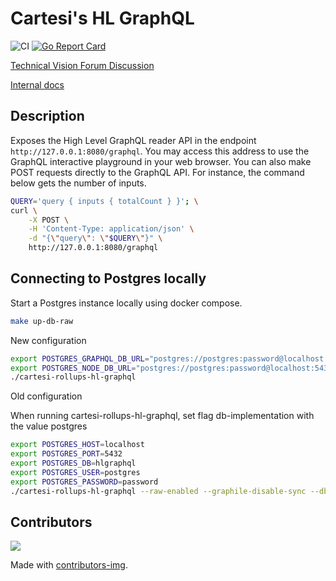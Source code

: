 # Cartesi's HL GraphQL

![CI](https://github.com/Calindra/cartesi-rollups-hl-graphql/actions/workflows/ci.yaml/badge.svg)
[![Go Report Card](https://goreportcard.com/badge/github.com/Calindra/cartesi-rollups-hl-graphql)](https://goreportcard.com/report/github.com/Calindra/cartesi-rollups-hl-graphql)

[Technical Vision Forum Discussion](https://governance.cartesi.io/t/convenience-layer-for-voucher-management-on-cartesi/401)

[Internal docs](./docs/convenience.md)

## Description

Exposes the High Level GraphQL reader API in the endpoint `http://127.0.0.1:8080/graphql`.
You may access this address to use the GraphQL interactive playground in your web browser.
You can also make POST requests directly to the GraphQL API.
For instance, the command below gets the number of inputs.

```sh
QUERY='query { inputs { totalCount } }'; \
curl \
    -X POST \
    -H 'Content-Type: application/json' \
    -d "{\"query\": \"$QUERY\"}" \
    http://127.0.0.1:8080/graphql
```

## Connecting to Postgres locally

Start a Postgres instance locally using docker compose.

```sh
make up-db-raw
```

New configuration

```sh
export POSTGRES_GRAPHQL_DB_URL="postgres://postgres:password@localhost:5432/hlgraphql?sslmode=disable"
export POSTGRES_NODE_DB_URL="postgres://postgres:password@localhost:5432/rollupsdb?sslmode=disable"
./cartesi-rollups-hl-graphql
```

Old configuration

When running cartesi-rollups-hl-graphql, set flag db-implementation with the value postgres

```sh
export POSTGRES_HOST=localhost
export POSTGRES_PORT=5432
export POSTGRES_DB=hlgraphql
export POSTGRES_USER=postgres
export POSTGRES_PASSWORD=password
./cartesi-rollups-hl-graphql --raw-enabled --graphile-disable-sync --db-implementation=postgres --db-raw-url="postgres://postgres:password@localhost:5432/rollupsdb?sslmode=disable" --disable-devnet
```

## Contributors

<a href="https://github.com/Calindra/cartesi-rollups-hl-graphql/graphs/contributors">
  <img src="https://contributors-img.firebaseapp.com/image?repo=calindra/cartesi-rollups-hl-graphql" />
</a>

Made with [contributors-img](https://contributors-img.firebaseapp.com).
